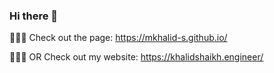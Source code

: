 ### Hi there 👋

<!--
**mkhalid-s/mkhalid-s** is a ✨ _special_ ✨ repository because its `README.md` (this file) appears on your GitHub profile.

Here are some ideas to get you started:

- 🔭 I’m currently working on ...
- 🌱 I’m currently learning ...
- 👯 I’m looking to collaborate on ...
- 🤔 I’m looking for help with ...
- 💬 Ask me about ...
- 📫 How to reach me: ...
- 😄 Pronouns: ...
- ⚡ Fun fact: ...
-->

👩🏼‍💻 Check out the page: https://mkhalid-s.github.io/

👩🏼‍💻 OR Check out my website: https://khalidshaikh.engineer/
